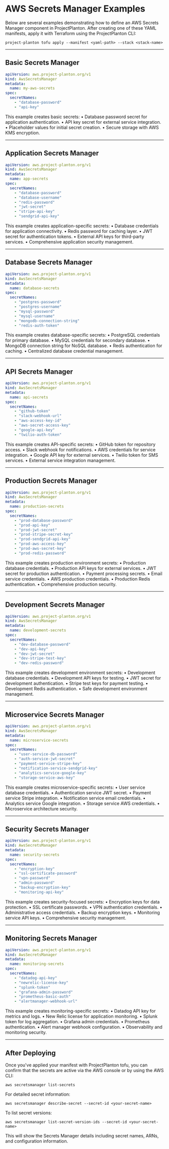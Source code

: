# AWS Secrets Manager Examples

Below are several examples demonstrating how to define an AWS Secrets Manager component in
ProjectPlanton. After creating one of these YAML manifests, apply it with Terraform using the ProjectPlanton CLI:

```shell
project-planton tofu apply --manifest <yaml-path> --stack <stack-name>
```

---

## Basic Secrets Manager

```yaml
apiVersion: aws.project-planton.org/v1
kind: AwsSecretsManager
metadata:
  name: my-aws-secrets
spec:
  secretNames:
    - "database-password"
    - "api-key"
```

This example creates basic secrets:
• Database password secret for application authentication.
• API key secret for external service integration.
• Placeholder values for initial secret creation.
• Secure storage with AWS KMS encryption.

---

## Application Secrets Manager

```yaml
apiVersion: aws.project-planton.org/v1
kind: AwsSecretsManager
metadata:
  name: app-secrets
spec:
  secretNames:
    - "database-password"
    - "database-username"
    - "redis-password"
    - "jwt-secret"
    - "stripe-api-key"
    - "sendgrid-api-key"
```

This example creates application-specific secrets:
• Database credentials for application connectivity.
• Redis password for caching layer.
• JWT secret for authentication tokens.
• External API keys for third-party services.
• Comprehensive application security management.

---

## Database Secrets Manager

```yaml
apiVersion: aws.project-planton.org/v1
kind: AwsSecretsManager
metadata:
  name: database-secrets
spec:
  secretNames:
    - "postgres-password"
    - "postgres-username"
    - "mysql-password"
    - "mysql-username"
    - "mongodb-connection-string"
    - "redis-auth-token"
```

This example creates database-specific secrets:
• PostgreSQL credentials for primary database.
• MySQL credentials for secondary database.
• MongoDB connection string for NoSQL database.
• Redis authentication for caching.
• Centralized database credential management.

---

## API Secrets Manager

```yaml
apiVersion: aws.project-planton.org/v1
kind: AwsSecretsManager
metadata:
  name: api-secrets
spec:
  secretNames:
    - "github-token"
    - "slack-webhook-url"
    - "aws-access-key-id"
    - "aws-secret-access-key"
    - "google-api-key"
    - "twilio-auth-token"
```

This example creates API-specific secrets:
• GitHub token for repository access.
• Slack webhook for notifications.
• AWS credentials for service integration.
• Google API key for external services.
• Twilio token for SMS services.
• External service integration management.

---

## Production Secrets Manager

```yaml
apiVersion: aws.project-planton.org/v1
kind: AwsSecretsManager
metadata:
  name: production-secrets
spec:
  secretNames:
    - "prod-database-password"
    - "prod-api-key"
    - "prod-jwt-secret"
    - "prod-stripe-secret-key"
    - "prod-sendgrid-api-key"
    - "prod-aws-access-key"
    - "prod-aws-secret-key"
    - "prod-redis-password"
```

This example creates production environment secrets:
• Production database credentials.
• Production API keys for external services.
• JWT secret for production authentication.
• Payment processing secrets.
• Email service credentials.
• AWS production credentials.
• Production Redis authentication.
• Comprehensive production security.

---

## Development Secrets Manager

```yaml
apiVersion: aws.project-planton.org/v1
kind: AwsSecretsManager
metadata:
  name: development-secrets
spec:
  secretNames:
    - "dev-database-password"
    - "dev-api-key"
    - "dev-jwt-secret"
    - "dev-stripe-test-key"
    - "dev-redis-password"
```

This example creates development environment secrets:
• Development database credentials.
• Development API keys for testing.
• JWT secret for development authentication.
• Stripe test keys for payment testing.
• Development Redis authentication.
• Safe development environment management.

---

## Microservice Secrets Manager

```yaml
apiVersion: aws.project-planton.org/v1
kind: AwsSecretsManager
metadata:
  name: microservice-secrets
spec:
  secretNames:
    - "user-service-db-password"
    - "auth-service-jwt-secret"
    - "payment-service-stripe-key"
    - "notification-service-sendgrid-key"
    - "analytics-service-google-key"
    - "storage-service-aws-key"
```

This example creates microservice-specific secrets:
• User service database credentials.
• Authentication service JWT secret.
• Payment service Stripe integration.
• Notification service email credentials.
• Analytics service Google integration.
• Storage service AWS credentials.
• Microservice architecture security.

---

## Security Secrets Manager

```yaml
apiVersion: aws.project-planton.org/v1
kind: AwsSecretsManager
metadata:
  name: security-secrets
spec:
  secretNames:
    - "encryption-key"
    - "ssl-certificate-password"
    - "vpn-password"
    - "admin-password"
    - "backup-encryption-key"
    - "monitoring-api-key"
```

This example creates security-focused secrets:
• Encryption keys for data protection.
• SSL certificate passwords.
• VPN authentication credentials.
• Administrative access credentials.
• Backup encryption keys.
• Monitoring service API keys.
• Comprehensive security management.

---

## Monitoring Secrets Manager

```yaml
apiVersion: aws.project-planton.org/v1
kind: AwsSecretsManager
metadata:
  name: monitoring-secrets
spec:
  secretNames:
    - "datadog-api-key"
    - "newrelic-license-key"
    - "splunk-token"
    - "grafana-admin-password"
    - "prometheus-basic-auth"
    - "alertmanager-webhook-url"
```

This example creates monitoring-specific secrets:
• Datadog API key for metrics and logs.
• New Relic license for application monitoring.
• Splunk token for log aggregation.
• Grafana admin credentials.
• Prometheus authentication.
• Alert manager webhook configuration.
• Observability and monitoring security.

---

## After Deploying

Once you've applied your manifest with ProjectPlanton tofu, you can confirm that the secrets are active via the AWS console or by
using the AWS CLI:

```shell
aws secretsmanager list-secrets
```

For detailed secret information:

```shell
aws secretsmanager describe-secret --secret-id <your-secret-name>
```

To list secret versions:

```shell
aws secretsmanager list-secret-version-ids --secret-id <your-secret-name>
```

This will show the Secrets Manager details including secret names, ARNs, and configuration information.

